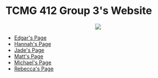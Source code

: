 # TCMG 412 Group 3's Website

<p align="center">
  <img src="https://media2.giphy.com/media/ZPR5Cn030MlUg97ZN1/giphy.gif">
 </p>

- [Edgar's Page](https://pardus5758.github.io/group3website/Edgar-Bio) 
- [Hannah's Page](https://pardus5758.github.io/group3website/Hannah-Bio)
- [Jade's Page](https://pardus5758.github.io/group3website/jadepage)
- [Matt's Page]()
- [Michael's Page](https://pardus5758.github.io/group3website/Michael-Bio)
- [Rebecca's Page](https://pardus5758.github.io/group3website/Rebeccapage)
